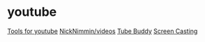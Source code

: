 # youtube 

[Tools for youtube](https://www.youtube.com/watch?v=4tdrf3OabG8)
[NickNimmin/videos](https://www.youtube.com/user/NickNimmin/videos)
[Tube Buddy](https://www.tubebuddy.com/)
[Screen Casting](https://www.youtube.com/watch?v=-awczsUeLBQ)
